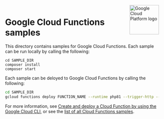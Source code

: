 <img src="https://avatars2.githubusercontent.com/u/2810941?v=3&s=96" alt="Google Cloud Platform logo" title="Google Cloud Platform" align="right" height="96" width="96"/>

# Google Cloud Functions samples

This directory contains samples for Google Cloud Functions. Each sample can be run locally by calling the following:

```
cd SAMPLE_DIR
composer install
composer start
```

Each sample can be deloyed to Google Cloud Functions by calling the following:

```sh
cd SAMPLE_DIR
gcloud functions deploy FUNCTION_NAME --runtime php81 --trigger-http --allow-unauthenticated
```

For more information, see
[Create and deploy a Cloud Function by using the Google Cloud CLI](https://cloud.google.com/functions/docs/create-deploy-gcloud), or see the
[list of all Cloud Functions samples](https://cloud.google.com/functions/docs/samples).
